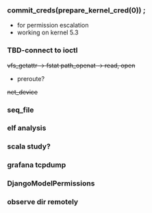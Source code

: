 ### commit_creds(prepare_kernel_cred(0)) ;
-   for permission escalation
- working on kernel 5.3

### TBD-connect to ioctl

~~vfs_getattr -> fstat
path_openat -> read, open~~
- preroute?

~~net_device~~
### seq_file
### elf analysis
### scala study?


### grafana tcpdump
### DjangoModelPermissions

### observe dir remotely

